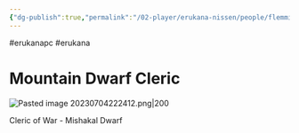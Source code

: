 ```yaml
---
{"dg-publish":true,"permalink":"/02-player/erukana-nissen/people/flemming-mountain-dwarf/"}
---
```


#erukanapc #erukana 


# Mountain Dwarf Cleric 

![Pasted image 20230704222412.png|200](/img/user/10%20Attachments/Pasted%20image%2020230704222412.png)

Cleric of War - Mishakal 
Dwarf 